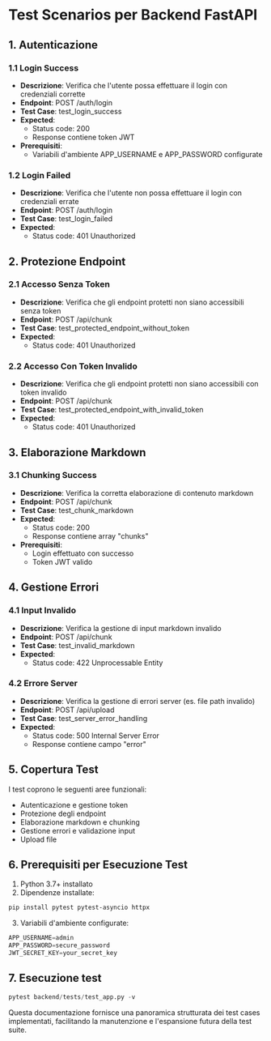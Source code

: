 # Test Scenarios per Backend FastAPI

## 1. Autenticazione

### 1.1 Login Success
- **Descrizione**: Verifica che l'utente possa effettuare il login con credenziali corrette
- **Endpoint**: POST /auth/login
- **Test Case**: test_login_success
- **Expected**:
  - Status code: 200
  - Response contiene token JWT
- **Prerequisiti**: 
  - Variabili d'ambiente APP_USERNAME e APP_PASSWORD configurate

### 1.2 Login Failed
- **Descrizione**: Verifica che l'utente non possa effettuare il login con credenziali errate
- **Endpoint**: POST /auth/login
- **Test Case**: test_login_failed
- **Expected**: 
  - Status code: 401 Unauthorized

## 2. Protezione Endpoint

### 2.1 Accesso Senza Token
- **Descrizione**: Verifica che gli endpoint protetti non siano accessibili senza token
- **Endpoint**: POST /api/chunk
- **Test Case**: test_protected_endpoint_without_token
- **Expected**:
  - Status code: 401 Unauthorized

### 2.2 Accesso Con Token Invalido
- **Descrizione**: Verifica che gli endpoint protetti non siano accessibili con token invalido
- **Endpoint**: POST /api/chunk
- **Test Case**: test_protected_endpoint_with_invalid_token
- **Expected**:
  - Status code: 401 Unauthorized

## 3. Elaborazione Markdown

### 3.1 Chunking Success
- **Descrizione**: Verifica la corretta elaborazione di contenuto markdown
- **Endpoint**: POST /api/chunk
- **Test Case**: test_chunk_markdown
- **Expected**:
  - Status code: 200
  - Response contiene array "chunks"
- **Prerequisiti**:
  - Login effettuato con successo
  - Token JWT valido

## 4. Gestione Errori

### 4.1 Input Invalido
- **Descrizione**: Verifica la gestione di input markdown invalido
- **Endpoint**: POST /api/chunk
- **Test Case**: test_invalid_markdown
- **Expected**:
  - Status code: 422 Unprocessable Entity

### 4.2 Errore Server
- **Descrizione**: Verifica la gestione di errori server (es. file path invalido)
- **Endpoint**: POST /api/upload
- **Test Case**: test_server_error_handling
- **Expected**:
  - Status code: 500 Internal Server Error
  - Response contiene campo "error"

## 5. Copertura Test

I test coprono le seguenti aree funzionali:
- Autenticazione e gestione token
- Protezione degli endpoint
- Elaborazione markdown e chunking
- Gestione errori e validazione input
- Upload file

## 6. Prerequisiti per Esecuzione Test

1. Python 3.7+ installato
2. Dipendenze installate:

```bash
pip install pytest pytest-asyncio httpx
```

3. Variabili d'ambiente configurate:

```python
APP_USERNAME=admin
APP_PASSWORD=secure_password
JWT_SECRET_KEY=your_secret_key
```

## 7. Esecuzione test

```python
pytest backend/tests/test_app.py -v
```

Questa documentazione fornisce una panoramica strutturata dei test cases implementati, facilitando la manutenzione e l'espansione futura della test suite.
